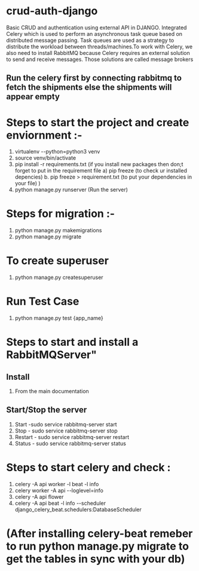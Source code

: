 # crud-auth-django

Basic CRUD and authentication using external API in DJANGO. Integrated Celery which is used to perform an asynchronous task queue based on distributed message passing. Task queues are used as a strategy to distribute the workload between threads/machines.To work with Celery, we also need to install RabbitMQ because Celery requires an external solution to send and receive messages. Those solutions are called message brokers

## Run the celery first by connecting rabbitmq to fetch the shipments else the shipments will appear empty

# Steps to start the project and create enviornment :-

1. virtualenv --python=python3 venv
2. source venv/bin/activate
3. pip install -r requirements.txt
   (if you install new packages then don;t forget to put in the requirement file
   a) pip freeze (to check ur installed depencies)
   b. pip freeze > requirement.txt (to put your dependencies in your file)
   )
4. python manage.py runserver (Run the server)

# Steps for migration :-

1. python manage.py makemigrations
2. python manage.py migrate

# To create superuser

1.  python manage.py createsuperuser

# Run Test Case
1. python manage.py  test {app_name}

# Steps to start and install a RabbitMQServer"
## Install
1. From the main documentation

## Start/Stop the server
1. Start -sudo service rabbitmq-server start 
2. Stop - sudo service rabbitmq-server stop
3. Restart - sudo service rabbitmq-server restart
4. Status - sudo service rabbitmq-server status

# Steps to start celery and check :

1. celery -A api worker -l beat -l info
2. celery worker -A api --loglevel=info
3. celery -A api flower
4. celery -A api beat -l info --scheduler django_celery_beat.schedulers:DatabaseScheduler
#   (After installing celery-beat remeber to run python manage.py migrate to get the tables in sync with your db)


